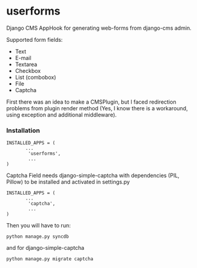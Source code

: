 userforms
=========

Django CMS AppHook for generating web-forms from django-cms admin.

Supported form fields:
 * Text
 * E-mail
 * Textarea
 * Checkbox
 * List (combobox)
 * File
 * Captcha

First there was an idea to make a CMSPlugin, but I faced redirection problems from plugin render method
(Yes, I know there is a workaround, using exception and additional middleware).

### Installation

    INSTALLED_APPS = (
           ...
            'userforms',
            ...
    )

Captcha Field needs django-simple-captcha with dependencies (PIL, Pillow) to be installed and activated in settings.py

    INSTALLED_APPS = (
           ...
            'captcha',
            ...
    )

Then you will have to run:

    python manage.py syncdb

and for django-simple-captcha

    python manage.py migrate captcha
